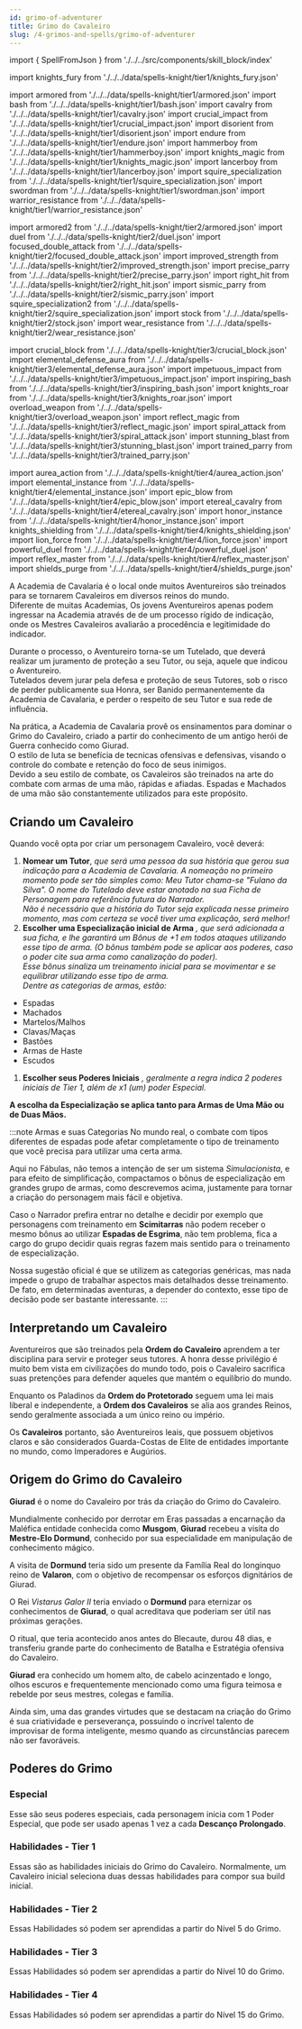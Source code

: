 ```yaml
---
id: grimo-of-adventurer
title: Grimo do Cavaleiro
slug: /4-grimos-and-spells/grimo-of-adventurer
---
```


import { SpellFromJson } from './../../src/components/skill_block/index'

import knights_fury from './../../data/spells-knight/tier1/knights_fury.json'

import armored from './../../data/spells-knight/tier1/armored.json'
import bash from './../../data/spells-knight/tier1/bash.json'
import cavalry from './../../data/spells-knight/tier1/cavalry.json'
import crucial_impact from './../../data/spells-knight/tier1/crucial_impact.json'
import disorient from './../../data/spells-knight/tier1/disorient.json'
import endure from './../../data/spells-knight/tier1/endure.json'
import hammerboy from './../../data/spells-knight/tier1/hammerboy.json'
import knights_magic from './../../data/spells-knight/tier1/knights_magic.json'
import lancerboy from './../../data/spells-knight/tier1/lancerboy.json'
import squire_specialization from './../../data/spells-knight/tier1/squire_specialization.json'
import swordman from './../../data/spells-knight/tier1/swordman.json'
import warrior_resistance from './../../data/spells-knight/tier1/warrior_resistance.json'

import armored2 from './../../data/spells-knight/tier2/armored.json'
import duel from './../../data/spells-knight/tier2/duel.json'
import focused_double_attack from './../../data/spells-knight/tier2/focused_double_attack.json'
import improved_strength from './../../data/spells-knight/tier2/improved_strength.json'
import precise_parry from './../../data/spells-knight/tier2/precise_parry.json'
import right_hit from './../../data/spells-knight/tier2/right_hit.json'
import sismic_parry from './../../data/spells-knight/tier2/sismic_parry.json'
import squire_specialization2 from './../../data/spells-knight/tier2/squire_specialization.json'
import stock from './../../data/spells-knight/tier2/stock.json'
import wear_resistance from './../../data/spells-knight/tier2/wear_resistance.json'

import crucial_block from './../../data/spells-knight/tier3/crucial_block.json'
import elemental_defense_aura from './../../data/spells-knight/tier3/elemental_defense_aura.json'
import impetuous_impact from './../../data/spells-knight/tier3/impetuous_impact.json'
import inspiring_bash from './../../data/spells-knight/tier3/inspiring_bash.json'
import knights_roar from './../../data/spells-knight/tier3/knights_roar.json'
import overload_weapon from './../../data/spells-knight/tier3/overload_weapon.json'
import reflect_magic from './../../data/spells-knight/tier3/reflect_magic.json'
import spiral_attack from './../../data/spells-knight/tier3/spiral_attack.json'
import stunning_blast from './../../data/spells-knight/tier3/stunning_blast.json'
import trained_parry from './../../data/spells-knight/tier3/trained_parry.json'

import aurea_action from './../../data/spells-knight/tier4/aurea_action.json'
import elemental_instance from './../../data/spells-knight/tier4/elemental_instance.json'
import epic_blow from './../../data/spells-knight/tier4/epic_blow.json'
import etereal_cavalry from './../../data/spells-knight/tier4/etereal_cavalry.json'
import honor_instance from './../../data/spells-knight/tier4/honor_instance.json'
import knights_shielding from './../../data/spells-knight/tier4/knights_shielding.json'
import lion_force from './../../data/spells-knight/tier4/lion_force.json'
import powerful_duel from './../../data/spells-knight/tier4/powerful_duel.json'
import reflex_master from './../../data/spells-knight/tier4/reflex_master.json'
import shields_purge from './../../data/spells-knight/tier4/shields_purge.json'


A Academia de Cavalaria é o local onde muitos Aventureiros são treinados para se tornarem Cavaleiros em diversos reinos do mundo.<br/>
Diferente de muitas Academias, Os jovens Aventureiros apenas podem ingressar na Academia através de de um processo rígido de indicação, onde os Mestres Cavaleiros avaliarão a procedência e legitimidade do indicador.

Durante o processo, o Aventureiro torna-se um Tutelado, que deverá realizar um juramento de proteção a seu Tutor, ou seja, aquele que indicou o Aventureiro.<br/>
Tutelados devem jurar pela defesa e proteção de seus Tutores, sob o risco de perder publicamente sua Honra, ser Banido permanentemente da Academia de Cavalaria, e perder o respeito de seu Tutor e sua rede de influência.

Na prática, a Academia de Cavalaria provê os ensinamentos para dominar o Grimo do Cavaleiro, criado a partir do conhecimento de um antigo herói de Guerra conhecido como Giurad.<br/>
O estilo de luta se benefícia de tecnicas ofensivas e defensivas, visando o controle do combate e retenção do foco de seus inimigos.<br/>
Devido a seu estilo de combate, os Cavaleiros são treinados na arte do combate com armas de uma mão, rápidas e afiadas. Espadas e Machados de uma mão são constantemente utilizados para este propósito.

## Criando um Cavaleiro

Quando você opta por criar um personagem Cavaleiro, você deverá:<br/>
1. **Nomear um Tutor**, *que será uma pessoa da sua história que gerou sua indicação para a Academia de Cavalaria. A nomeação no primeiro momento pode ser tão simples como: Meu Tutor chama-se "Fulano da Silva". O nome do Tutelado deve estar anotado na sua Ficha de Personagem para referência futura do Narrador.*<br/>
*Não é necessário que a história do Tutor seja explicada nesse primeiro momento, mas com certeza se você tiver uma explicação, será melhor!*<br/>
2. **Escolher uma Especialização inicial de Arma** *, que será adicionada a sua ficha, e lhe garantirá um Bônus de +1 em todos ataques utilizando esse tipo de arma. (O bônus também pode se aplicar aos poderes, caso o poder cite sua arma como canalização do poder).*<br/>
*Esse bônus sinaliza um treinamento inicial para se movimentar e se equilibrar utilizando esse tipo de arma.*<br/>
*Dentre as categorias de armas, estão:*
  - Espadas
  - Machados
  - Martelos/Malhos
  - Clavas/Maças
  - Bastões
  - Armas de Haste
  - Escudos

1. **Escolher seus Poderes Iniciais** *, geralmente a regra indica 2 poderes iniciais de Tier 1, além de x1 (um) poder Especial.*

**A escolha da Especialização se aplica tanto para Armas de Uma Mão ou de Duas Mãos.**

:::note Armas e suas Categorias
No mundo real, o combate com tipos diferentes de espadas pode afetar completamente o tipo de treinamento que você precisa para utilizar uma certa arma.

Aqui no Fábulas, não temos a intenção de ser um sistema *Simulacionista*, e para efeito de simplificação, compactamos o bônus de especialização em grandes grupo de armas, como descrevemos acima, justamente para tornar a criação do personagem mais fácil e objetiva.

Caso o Narrador prefira entrar no detalhe e decidir por exemplo que personagens com treinamento em **Scimitarras** não podem receber o mesmo bônus ao utilizar **Espadas de Esgrima**, não tem problema, fica a cargo do grupo decidir quais regras fazem mais sentido para o treinamento de especialização.

Nossa sugestão oficial é que se utilizem as categorias genéricas, mas nada impede o grupo de trabalhar aspectos mais detalhados desse treinamento.<br/>
De fato, em determinadas aventuras, a depender do contexto, esse tipo de decisão pode ser bastante interessante.
:::

## Interpretando um Cavaleiro

Aventureiros que são treinados pela **Ordem do Cavaleiro** aprendem a ter disciplina para servir e proteger seus tutores. A honra desse privilégio é muito bem vista em civilizações do mundo todo, pois o Cavaleiro sacrifica suas pretenções para defender aqueles que mantém o equilíbrio do mundo.

Enquanto os Paladinos da **Ordem do Protetorado** seguem uma lei mais liberal e independente, a **Ordem dos Cavaleiros** se alia aos grandes Reinos, sendo geralmente associada a um único reino ou império.

Os **Cavaleiros** portanto, são Aventureiros leais, que possuem objetivos claros e são considerados Guarda-Costas de Elite de entidades importante no mundo, como Imperadores e Augúrios.

## Origem do Grimo do Cavaleiro

**Giurad** é o nome do Cavaleiro por trás da criação do Grimo do Cavaleiro.

Mundialmente conhecido por derrotar em Eras passadas a encarnação da Maléfica entidade conhecida como **Musgom**, **Giurad** recebeu a visita do **Mestre-Elo Dormund**, conhecido por sua especialidade em manipulação de conhecimento mágico.

A visita de **Dormund** teria sido um presente da Família Real do longinquo reino de **Valaron**, com o objetivo de recompensar os esforços dignitários de Giurad.

O Rei *Vistarus Galor II* teria enviado o **Dormund** para eternizar os conhecimentos de **Giurad**, o qual acreditava que poderiam ser útil nas próximas gerações.

O ritual, que teria acontecido anos antes do Blecaute, durou 48 dias, e transferiu grande parte do conhecimento de Batalha e Estratégia ofensiva do Cavaleiro.

**Giurad** era conhecido um homem alto, de cabelo acinzentado e longo, olhos escuros e frequentemente mencionado como uma figura teimosa e rebelde por seus mestres, colegas e família.

Ainda sim, uma das grandes virtudes que se destacam na criação do Grimo é sua criatividade e perseverança, possuindo o incrível talento de improvisar de forma inteligente, mesmo quando as circunstâncias parecem não ser favoráveis.

## Poderes do Grimo

### Especial

Esse são seus poderes especiais, cada personagem inicia com 1 Poder Especial, que pode ser usado apenas 1 vez a cada **Descanço Prolongado**.

<SpellFromJson expanded={false} spellData={knights_fury} />

### Habilidades - Tier 1

Essas são as habilidades iniciais do Grimo do Cavaleiro. Normalmente, um Cavaleiro inicial seleciona duas dessas habilidades para compor sua build inicial.

<SpellFromJson expanded={false} spellData={armored} />
<SpellFromJson expanded={false} spellData={bash} />
<SpellFromJson expanded={false} spellData={cavalry} />
<SpellFromJson expanded={false} spellData={crucial_impact} />
<SpellFromJson expanded={false} spellData={disorient} />
<SpellFromJson expanded={false} spellData={endure} />
<SpellFromJson expanded={false} spellData={hammerboy} />
<SpellFromJson expanded={false} spellData={knights_magic} />
<SpellFromJson expanded={false} spellData={lancerboy} />
<SpellFromJson expanded={false} spellData={squire_specialization} />
<SpellFromJson expanded={false} spellData={swordman} />
<SpellFromJson expanded={false} spellData={warrior_resistance} />

### Habilidades - Tier 2

Essas Habilidades só podem ser aprendidas a partir do Nível 5 do Grimo.

<SpellFromJson expanded={false} spellData={armored2} />
<SpellFromJson expanded={false} spellData={duel} />
<SpellFromJson expanded={false} spellData={focused_double_attack} />
<SpellFromJson expanded={false} spellData={improved_strength} />
<SpellFromJson expanded={false} spellData={precise_parry} />
<SpellFromJson expanded={false} spellData={right_hit} />
<SpellFromJson expanded={false} spellData={sismic_parry} />
<SpellFromJson expanded={false} spellData={squire_specialization2} />
<SpellFromJson expanded={false} spellData={stock} />
<SpellFromJson expanded={false} spellData={wear_resistance} />

### Habilidades - Tier 3

Essas Habilidades só podem ser aprendidas a partir do Nível 10 do Grimo.

<SpellFromJson expanded={false} spellData={crucial_block} />
<SpellFromJson expanded={false} spellData={elemental_defense_aura} />
<SpellFromJson expanded={false} spellData={impetuous_impact} />
<SpellFromJson expanded={false} spellData={inspiring_bash} />
<SpellFromJson expanded={false} spellData={knights_roar} />
<SpellFromJson expanded={false} spellData={overload_weapon} />
<SpellFromJson expanded={false} spellData={reflect_magic} />
<SpellFromJson expanded={false} spellData={spiral_attack} />
<SpellFromJson expanded={false} spellData={stunning_blast} />
<SpellFromJson expanded={false} spellData={trained_parry} />

### Habilidades - Tier 4

Essas Habilidades só podem ser aprendidas a partir do Nível 15 do Grimo.

<SpellFromJson expanded={false} spellData={aurea_action} />
<SpellFromJson expanded={false} spellData={elemental_instance} />
<SpellFromJson expanded={false} spellData={epic_blow} />
<SpellFromJson expanded={false} spellData={etereal_cavalry} />
<SpellFromJson expanded={false} spellData={honor_instance} />
<SpellFromJson expanded={false} spellData={knights_shielding} />
<SpellFromJson expanded={false} spellData={lion_force} />
<SpellFromJson expanded={false} spellData={powerful_duel} />
<SpellFromJson expanded={false} spellData={reflex_master} />
<SpellFromJson expanded={false} spellData={shields_purge} />
